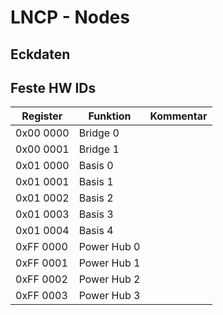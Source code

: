 # LNCP - Nodes

## Eckdaten

## Feste HW IDs

Register   | Funktion 		| Kommentar
---------- | ------------ 	| -------------
 0x00 0000  | Bridge 0 		| 
 0x00 0001  | Bridge 1 		| 
 0x01 0000  | Basis 0 		| 
 0x01 0001  | Basis 1 		| 
 0x01 0002  | Basis 2 		| 
 0x01 0003  | Basis 3 		| 
 0x01 0004  | Basis 4 		| 
 0xFF 0000  | Power Hub 0 	| 
 0xFF 0001  | Power Hub 1 	| 
 0xFF 0002  | Power Hub 2 	| 
 0xFF 0003  | Power Hub 3 	| 
	